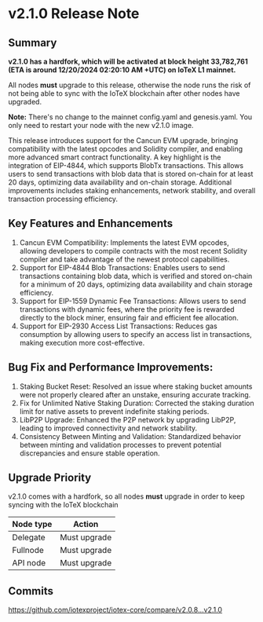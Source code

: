 # v2.1.0 Release Note

## Summary
**v2.1.0 has a hardfork, which will be activated at block height 33,782,761
(ETA is around 12/20/2024 02:20:10 AM +UTC) on IoTeX L1 mainnet.**

All nodes **must** upgrade to this release, otherwise the node runs the risk of
not being able to sync with the IoTeX blockchain after other nodes have upgraded.

**Note:**
There's no change to the mainnet config.yaml and genesis.yaml. You only need to
restart your node with the new v2.1.0 image.

This release introduces support for the Cancun EVM upgrade, bringing compatibility
with the latest opcodes and Solidity compiler, and enabling more advanced smart 
contract functionality. A key highlight is the integration of EIP-4844, which
supports BlobTx transactions. This allows users to send transactions with blob
data that is stored on-chain for at least 20 days, optimizing data availability
and on-chain storage. Additional improvements includes staking enhancements,
network stability, and overall transaction processing efficiency.

## Key Features and Enhancements

1. Cancun EVM Compatibility: Implements the latest EVM opcodes, allowing developers
to compile contracts with the most recent Solidity compiler and take advantage of
the newest protocol capabilities.
2. Support for EIP-4844 Blob Transactions: Enables users to send transactions
containing blob data, which is verified and stored on-chain for a minimum of 20
days, optimizing data availability and chain storage efficiency.
3. Support for EIP-1559 Dynamic Fee Transactions: Allows users to send transactions
with dynamic fees, where the priority fee is rewarded directly to the block miner,
ensuring fair and efficient fee allocation.
4. Support for EIP-2930 Access List Transactions: Reduces gas consumption by allowing
users to specify an access list in transactions, making execution more cost-effective.

## Bug Fix and Performance Improvements:
1. Staking Bucket Reset: Resolved an issue where staking bucket amounts were not
properly cleared after an unstake, ensuring accurate tracking.
2. Fix for Unlimited Native Staking Duration: Corrected the staking duration limit
for native assets to prevent indefinite staking periods.
3. LibP2P Upgrade: Enhanced the P2P network by upgrading LibP2P, leading to improved
connectivity and network stability.
4. Consistency Between Minting and Validation: Standardized behavior between minting
and validation processes to prevent potential discrepancies and ensure stable operation.

## Upgrade Priority
v2.1.0 comes with a hardfork, so all nodes **must** upgrade in order to keep
syncing with the IoTeX blockchain

| Node type  | Action       |
| ---------- | ------------ |
| Delegate   | Must upgrade |
| Fullnode   | Must upgrade |
| API node   | Must upgrade |

## Commits
https://github.com/iotexproject/iotex-core/compare/v2.0.8...v2.1.0